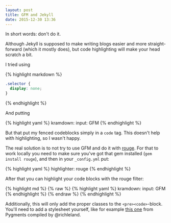```yaml
---
layout: post
title: GFM and Jekyll
date: 2015-12-30 13:36
---
```

In short words: don't do it.

Although Jekyll is supposed to make writing blogs easier and more straight-forward (which it mostly does), but code highlighting will make your head scratch a bit.

I tried using

{% highlight markdown %}
```css
.selector {
  display: none;
}
```
{% endhighlight %}

And putting

{% highlight yaml %}
kramdown:
  input: GFM
{% endhighlight %}

But that put my fenced codeblocks simply in a `code` tag. This doesn't help with highlighting, so I wasn't happy.

The real solution is to not try to use GFM and do it with [rouge](http://rouge.jneen.net). For that to work locally you need to make sure you've got that gem installed (`gem install rouge`), and then in your `_config.yml` put:

{% highlight yaml %}
highlighter: rouge
{% endhighlight %}

After that you can highlight your code blocks with the rouge filter:

{% highlight md %}
{% raw %}
{% highlight yaml %}
kramdown:
  input: GFM
{% endhighlight %}
{% endraw %}
{% endhighlight %}

Additionally, this will only add the proper classes to the `<pre><code>`-block. You'll need to add a stylesheet yourself, like for example [this one](https://github.com/richleland/pygments-css) from Pygments compiled by @richleland.